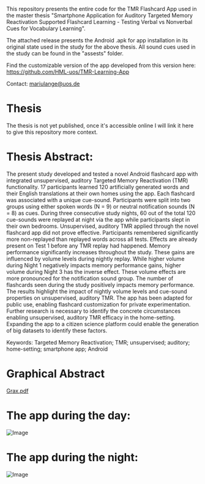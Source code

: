 This repository presents the entire code for the TMR Flashcard App used in the master thesis "Smartphone Application for Auditory Targeted Memory Reactivation Supported Flashcard Learning - Testing Verbal vs Nonverbal Cues for Vocabulary Learning". 

The attached release presents the Android .apk for app installation in its original state used in the study for the above thesis. All sound cues used in the study can be found in the "assests" folder. 

Find the customizable version of the app developed from this version here: https://github.com/HML-uos/TMR-Learning-App

Contact: mariulange@uos.de

# Thesis

The thesis is not yet published, once it's accessible online I will link it here to give this repository more context.

# Thesis Abstract:

The present study developed and tested a novel Android flashcard app with integrated unsupervised, auditory Targeted Memory Reactivation (TMR) functionality. 17 participants learned 120 artificially generated words and their English translations at their own homes using the app. Each flashcard was associated with a unique cue-sound. Participants were split into two groups using either spoken words (N = 9) or neutral notification sounds (N = 8) as cues. During three consecutive study nights, 60 out of the total 120 cue-sounds were replayed at night via the app while participants slept in their own bedrooms. Unsupervised, auditory TMR applied through the novel flashcard app did not prove effective. Participants remembered significantly more non-replayed than replayed words across all tests. Effects are already present on Test 1 before any TMR replay had happened. Memory performance significantly increases throughout the study. These gains are influenced by volume levels during nightly replay. While higher volume during Night 1 negatively impacts memory performance gains, higher volume during Night 3 has the inverse effect. These volume effects are more pronounced for the notification sound group. The number of flashcards seen during the study positively impacts memory performance. The results highlight the impact of nightly volume levels and cue-sound properties on unsupervised, auditory TMR. The app has been adapted for public use, enabling flashcard customization for private experimentation. Further research is necessary to identify the concrete circumstances enabling unsupervised, auditory TMR efficacy in the home-setting. Expanding the app to a citizen science platform could enable the generation of big datasets to identify these factors.

Keywords: Targeted Memory Reactivation; TMR; unsupervised; auditory; home-setting; smartphone app; Android

# Graphical Abstract

[Grax.pdf](https://github.com/user-attachments/files/19760481/Grax.pdf)

# The app during the day:

![Image](https://github.com/user-attachments/assets/7d6f8201-03cc-4898-a881-4e74648444fb)

# The app during the night:

![Image](https://github.com/user-attachments/assets/e6e52c5c-8b4a-4b25-80de-82364db0376f)



